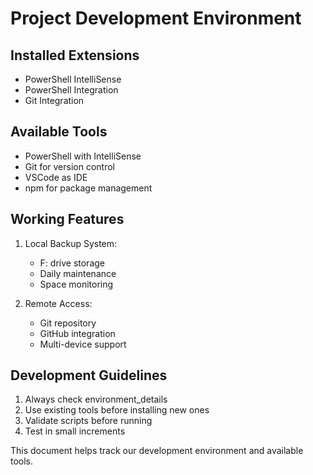 # Project Development Environment

## Installed Extensions
- PowerShell IntelliSense
- PowerShell Integration
- Git Integration

## Available Tools
- PowerShell with IntelliSense
- Git for version control
- VSCode as IDE
- npm for package management

## Working Features
1. Local Backup System:
   - F: drive storage
   - Daily maintenance
   - Space monitoring

2. Remote Access:
   - Git repository
   - GitHub integration
   - Multi-device support

## Development Guidelines
1. Always check environment_details
2. Use existing tools before installing new ones
3. Validate scripts before running
4. Test in small increments

This document helps track our development environment and available tools.
